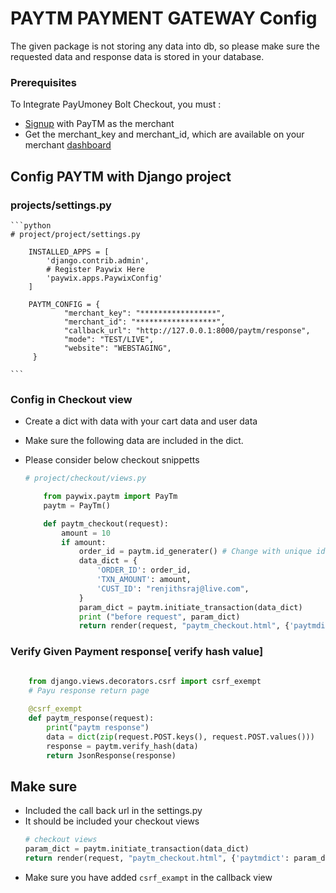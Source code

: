 # PAYTM PAYMENT GATEWAY Config

The given package is not storing any data into db, so please make sure the requested data and response data is stored 
in your database.

### Prerequisites
To Integrate PayUmoney Bolt Checkout, you must :
* [Signup](https://dashboard.paytm.com/) with PayTM as the merchant
* Get the merchant_key and merchant_id, which are available on your merchant [dashboard](https://dashboard.paytm.com/next/apikeys)

## Config PAYTM with Django project


### projects/settings.py

    ```python
    # project/project/settings.py

        INSTALLED_APPS = [
            'django.contrib.admin',
            # Register Paywix Here
            'paywix.apps.PaywixConfig'
        ]
        
        PAYTM_CONFIG = {
                "merchant_key": "*****************",
                "merchant_id": "******************",
                "callback_url": "http://127.0.0.1:8000/paytm/response",
                "mode": "TEST/LIVE",
                "website": "WEBSTAGING",
         }

    ```

### Config in Checkout view
 - Create a dict with data with your cart data and user data
 - Make sure the following data are included in the dict.
 - Please consider below checkout snippetts
 
    ``` python
    # project/checkout/views.py

        from paywix.paytm import PayTm
        paytm = PayTm()

        def paytm_checkout(request):
            amount = 10
            if amount:
                order_id = paytm.id_generater() # Change with unique id if you need.
                data_dict = {
                    'ORDER_ID': order_id,
                    'TXN_AMOUNT': amount,
                    'CUST_ID': "renjithsraj@live.com",
                }
                param_dict = paytm.initiate_transaction(data_dict)
                print ("before request", param_dict)
                return render(request, "paytm_checkout.html", {'paytmdict': param_dict})
    ```


### Verify Given Payment response[ verify hash value]
``` python

    from django.views.decorators.csrf import csrf_exempt
    # Payu response return page
    
    @csrf_exempt
    def paytm_response(request):
        print("paytm response")
        data = dict(zip(request.POST.keys(), request.POST.values()))
        response = paytm.verify_hash(data)
        return JsonResponse(response)

```

## Make sure
* Included the call back url in the settings.py
* It should be included your checkout views
    ``` python
    # checkout views
    param_dict = paytm.initiate_transaction(data_dict)
    return render(request, "paytm_checkout.html", {'paytmdict': param_dict})
   ```
* Make sure you have added `csrf_exampt` in the callback view

